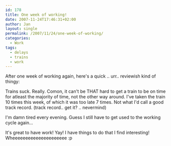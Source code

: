 ```yaml
---
id: 178
title: One week of working!
date: 2007-11-24T17:46:31+02:00
author: Jan
layout: single
permalink: /2007/11/24/one-week-of-working/
categories:
  - Work
tags:
  - delays
  - trains
  - work
---
```

After one week of working again, here's a quick .. urr.. reviewish kind of thingy:

Trains suck. Really. Comon, it can't be THAT hard to get a train to be on time for atleast the majority of time, not the other way around. I've taken the train 10 times this week, of which it was too late 7 times. Not what I'd call a good track record. (track record.. get it? .. nevermind)

I'm damn tired every evening. Guess I still have to get used to the working cycle again...

It's great to have work! Yay! I have things to do that I find interesting! Wheeeeeeeeeeeeeeeeeeeee :p